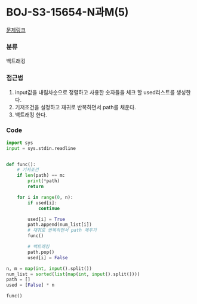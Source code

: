 # BOJ-S3-15654-N과M(5)

[문제링크](https://www.acmicpc.net/problem/15654)

### 분류

백트래킹

### 접근법

1. input값을 내림차순으로 정렬하고 사용한 숫자들을 체크 할 used리스트를 생성한다.
2. 기저조건을 설정하고 재귀로 반복하면서 path를 채운다.
3. 백트래킹 한다.

### Code

```python
import sys
input = sys.stdin.readline


def func():
    # 기저조건
    if len(path) == m:
        print(*path)
        return

    for i in range(0, n):
        if used[i]:
            continue

        used[i] = True
        path.append(num_list[i])
        # 재귀로 반복하면서 path 채우기
        func()

        # 백트래킹
        path.pop()
        used[i] = False

n, m = map(int, input().split())
num_list = sorted(list(map(int, input().split())))
path = []
used = [False] * n

func()
```
